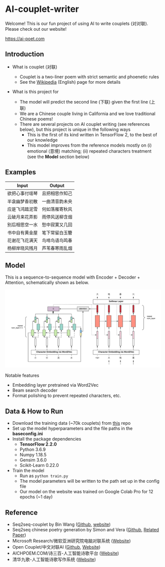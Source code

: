 # AI-couplet-writer

Welcome! This is our fun project of using AI to write couplets (对对联). Please check out our website!

https://ai-poet.com

## Introduction
- What is couplet (对联)
  - Couplet is a two-liner poem with strict semantic and phoenetic rules
  - See the [Wikipedia](https://en.wikipedia.org/wiki/Antithetical_couplet) (English) page for more details

- What is this project for
  - The model will predict the second line (下联) given the first line (上联)
  - We are a Chinese couple living in California and we love traditional Chinese poems!
  - There are several projects on AI couplet writing (see references below), but this project is unique in the following ways
    - This is the first of its kind written in TensorFlow 2, to the best of our knowledge
    - This model improves from the reference models mostly on (i) emotional (意境) matching; (ii) repeated characters treatment (see the **Model** section below)

## Examples

|     Input     |     Output    |
| ------------- | ------------- |
| 欲把心事付瑶琴  |  且把相思作知己  |
| 半衾幽梦香初散  |  一曲清音韵未央  |
| 应是飞鸿踏泥雪  |  何如落雁寄秋风  |
| 云破月来花弄影  |  雨停风送柳含烟  |
| 别后相思空一水  |  愁中寂寞又几回  |
| 书中自有黄金屋  |  笔下常留白玉簪  |
| 花谢花飞花满天  |  鸟啼鸟语鸟鸣春  |
| 杨柳岸晓风残月  |  芦苇春寒雨乱烟  |


## Model
This is a sequence-to-sequence model with Encoder + Decoder + Attention, schematically shown as below.

![The AI Couplet Model](/doc/schematics.png)

Notable features
- Embedding layer pretrained via Word2Vec
- Beam search decoder
- Format polishing to prevent repeated characters, etc.

## Data & How to Run
- Download the training data (~70k couplets) from [this](https://github.com/wb14123/couplet-dataset) repo
- Set up the model hyperparameters and the file paths in the **baseconfig.ini**
- Install the package dependencies
  - **TensorFlow 2.2.0**
  - Python 3.6.9
  - Numpy 1.18.5
  - Gensim 3.6.0
  - Scikit-Learn 0.22.0
- Train the model
  - Run as ```python train.py```
  - The model parameters will be written to the path set up in the config file
  - Our model on the website was trained on Google Colab Pro for 12 epochs (~1 day)

## Reference
- Seq2seq-couplet by Bin Wang ([Github](https://github.com/wb14123/seq2seq-couplet), [website](https://ai.binwang.me/couplet))
- Seq2seq chinese poetry generation by Simon and Vera ([Github](https://github.com/Disiok/poetry-seq2seq), [Related Paper](https://arxiv.org/abs/1610.09889))
- Microsoft Research/微软亚洲研究院电脑对联系统 ([Website](https://duilian.msra.cn/app/couplet.aspx))
- Open Couplet/中文对联AI ([Github](https://github.com/neoql/open_couplet), [Website](https://couplet.neoql.me/))
- AICHPOEM.COM/诗三百-人工智能诗歌平台 ([Website](https://www.aichpoem.com/#/shisanbai/poem))
- 清华九歌-人工智能诗歌写作系统 ([Website](http://jiuge.thunlp.org/jueju.html))
